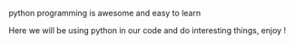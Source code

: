 python programming is awesome and easy to learn

Here we will be using python in our code and do interesting things, enjoy !